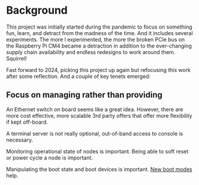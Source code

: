 # Background

This project was initially started during the pandemic to focus on something fun, learn, and detract from the madness of the time.  And it includes several experiments.  The more I experimented, the more the broken PCIe bus on the Raspberry Pi CM4 became a detraction in addition to the ever-changing supply chain availability and endless redesigns to work around them. Squirrel!

Fast forward to 2024, picking this project up again but refocusing this work after some reflection.  And a couple of key tenets emerged:

## Focus on managing rather than providing

An Ethernet switch on board seems like a great idea.  However, there are more cost effective, more scalable 3rd party offers that offer more flexibility if kept off-board. 

A terminal server is not really optional, out-of-band access to console is necessary.

Monitoring operational state of nodes is important.  Being able to soft reset or power cycle a node is important.

Manipulating the boot state and boot devices is important.  [New boot modes](https://www.raspberrypi.com/documentation/computers/raspberry-pi.html#http-boot) help.
